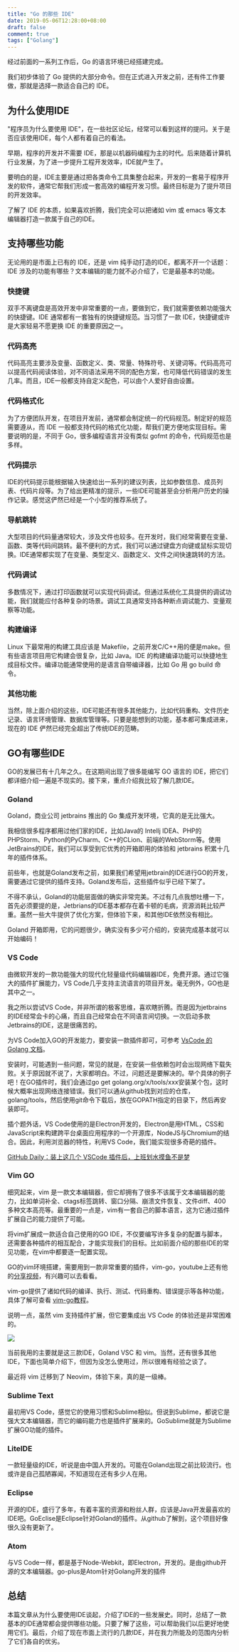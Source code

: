 ```yaml
---
title: "Go 的那些 IDE"
date: 2019-05-06T12:28:00+08:00
draft: false
comment: true
tags: ["Golang"]
---
```


经过前面的一系列工作后，Go 的语言环境已经搭建完成。

我们初步体验了 Go 提供的大部分命令。但在正式进入开发之前，还有件工作要做，那就是选择一款适合自己的 IDE。

## 为什么使用IDE

"程序员为什么要使用 IDE"，在一些社区论坛，经常可以看到这样的提问。关于是否应该使用IDE，每个人都有着自己的看法。

早期，程序的开发并不需要 IDE，那是以机器码编程为主的时代。后来随着计算机行业发展，为了进一步提升工程开发效率，IDE就产生了。

要明白的是，IDE主要是通过把各类命令工具集整合起来，开发的一套易于程序开发的软件，通常它帮我们形成一套高效的编程开发习惯。最终目标是为了提升项目的开发效率。

了解了 IDE 的本质，如果喜欢折腾，我们完全可以把诸如 vim 或 emacs 等文本编辑器打造一款属于自己的IDE。

## 支持哪些功能

无论用的是市面上已有的 IDE，还是 vim 纯手动打造的IDE，都离不开一个话题：IDE 涉及的功能有哪些？文本编辑的能力就不必介绍了，它是最基本的功能。

### 快捷键

双手不离键盘是高效开发中非常重要的一点，要做到它，我们就需要依赖功能强大的快捷键。IDE 通常都有一套独有的快捷键规范。当习惯了一款 IDE，快捷键或许是大家轻易不愿更换 IDE 的重要原因之一。

### 代码高亮

代码高亮主要涉及变量、函数定义、类、常量、特殊符号、关键词等。代码高亮可以提高代码阅读体验，对不同语法采用不同的配色方案，也可降低代码错误的发生几率。而且，IDE一般都支持自定义配色，可以由个人爱好自由设置。

### 代码格式化

为了方便团队开发，在项目开发前，通常都会制定统一的代码规范。制定好的规范需要遵从，而 IDE 一般都支持代码的格式化功能，帮我们更方便地实现目标。需要说明的是，不同于 Go，很多编程语言并没有类似 gofmt 的命令，代码规范也是多样。

### 代码提示

IDE的代码提示能根据输入快速给出一系列的建议列表，比如参数信息、成员列表、代码片段等。为了给出更精准的提示，一些IDE可能甚至会分析用户历史的操作记录。感觉这俨然已经是一个小型的推荐系统了。

### 导航跳转

大型项目的代码量通常较大，涉及文件也较多。在开发时，我们经常需要在变量、函数、类等代码间跳转。最不便利的方式，我们可以通过键盘方向键或鼠标实现切换。IDE通常都实现了在变量、类型定义、函数定义、文件之间快速跳转的方法。

### 代码调试

多数情况下，通过打印函数就可以实现代码调试。但通过系统化工具提供的调试功能，我们就能应付各种复杂的场景。调试工具通常支持各种断点调试能力、变量观察等功能。

### 构建编译

Linux 下最常用的构建工具应该是 Makefile，之前开发C/C++用的便是make。但有些语言项目用它构建会很复杂，比如 Java。IDE 的构建编译功能可以快捷地生成目标文件。编译功能通常使用的是语言自带编译器，比如 Go 用 go build 命令。

### 其他功能

当然，除上面介绍的这些，IDE可能还有很多其他能力，比如代码重构、文件历史记录、语言环境管理、数据库管理等。只要是能想到的功能，基本都可集成进来，现在的 IDE 俨然已经完全超出了传统IDE的范畴。

## GO有哪些IDE

GO的发展已有十几年之久。在这期间出现了很多能编写 GO 语言的 IDE，把它们都详细介绍一遍是不现实的。接下来，重点介绍我比较了解几款IDE。

### Goland

Goland，商业公司 jetbrains 推出的 Go 集成开发环境，它真的是无比强大。

我相信很多程序都用过他们家的IDE，比如Java的 Intellj IDEA、PHP的PHPStorm、Python的PyCharm、C++的CLion、前端的WebStorm等。使用JetBrains的IDE，我们可以享受到它优秀的开箱即用的体验和 jetbrains 积累十几年的插件体系。

前些年，也就是Goland发布之前，如果我们希望用jetbrain的IDE进行GO的开发，需要通过它提供的插件支持。Goland发布后，这些插件似乎已经下架了。

不得不承认，Goland的功能层面做的确实非常完美。不过有几点我想吐槽一下，首先必须要提的是，Jetbrians的IDE基本都存在着卡顿的毛病，资源消耗比较严重。虽然一些大牛提供了优化方案，但体验下来，和其他IDE依然没有相比。

Goland 开箱即用，它的问题很少，确实没有多少可介绍的，安装完成基本就可以开始编码！

### VS Code

由微软开发的一款功能强大的现代化轻量级代码编辑器IDE，免费开源。通过它强大的插件扩展能力，VS Code几乎支持主流语言的项目开发。毫无例外，GO也是其中之一。

我之所以尝试VS Code，并非所谓的极客思维，喜欢瞎折腾。而是因为jetbrains的IDE经常会卡的心痛，而且自己经常会在不同语言间切换。一次启动多款Jetbrains的IDE，这是很痛苦的。

为VS Code加入GO的开发能力，要安装一款插件即可，可参考 [VsCode 的 Golang 文档](https://code.visualstudio.com/docs/languages/go)。

安装时，可能遇到一些问题，常见的就是，在安装一些依赖包时会出现网络下载失败。关于原因就不说了，大家都明白。不过，问题还是要解决的。举个具体的例子吧！在GO插件时，我们会通过go get golang.org/x/tools/xxx安装某个包，这时候大概率出现网络连接错误。我们可以通从github找到对应的仓库，golang/tools，然后使用git命令下载后，放在GOPATH指定的目录下，然后再安装即可。

插个题外话，VS Code使用的是Electron开发的，Electron是用HTML，CSS和JavaScript来构建跨平台桌面应用程序的一个开源库，NodeJS与Chromium的结合。因此，利用浏览器的特性，利用VS Code，我们能实现很多奇葩的插件。

[GitHub Daily：装上这几个 VSCode 插件后，上班划水摸鱼不是梦](https://zhuanlan.zhihu.com/p/58302580)

### Vim GO

细究起来，vim 是一款文本编辑器，但它却拥有了很多不该属于文本编辑器的能力，比如单词补全、ctags标签跳转、窗口分隔、崩溃文件恢复、文件diff、400多种文本高亮等。最重要的一点是，vim有一套自己的脚本语言，这为它通过插件扩展自己的能力提供了可能。

将vim扩展成一款适合自己使用的GO IDE，不仅要编写许多复杂的配置与脚本，还需要各种插件的相互配合，才能实现我们的目标。比如前面介绍的那些IDE的常见功能，在vim中都要逐一配置实现。

GO的vim环境搭建，需要用到一款非常重要的插件，vim-go，youtube上还有他的[分享视频](https://www.youtube.com/watch?v=7BqJ8dzygtU)，有兴趣可以去看看。

vim-go提供了诸如代码的编译、执行、测试、代码重构、错误提示等各种功能，具体了解可查看 [vim-go教程](https://github.com/fatih/vim-go-tutorial)。

说明一点，虽然 vim 支持插件扩展，但它要集成出 VS Code 的体验还是非常困难的。

![](https://cdn.jsdelivr.net/gh/poloxue/images@main/2019-05-06-golang-ide-01.png)

当前我用的主要就是这三款IDE，Goland VSC 和 vim。当然，还有很多其他IDE，下面也简单介绍下，但因为没怎么使用过，所以很难有经验之谈了。

最近将 vim 迁移到了 Neovim，体验下来，真的是一级棒。

### Sublime Text

最初用VS Code，感觉它的使用习惯和Sublime相似。但说到Sublime，都说它是强大文本编辑器，而它的编码能力也是插件扩展来的。GoSublime就是为Sublime扩展GO功能的插件。

### LiteIDE

一款轻量级的IDE，听说是由中国人开发的。可能在Goland出现之前比较流行。也或许是自己孤陋寡闻，不知道现在还有多少人在用。

### Eclipse

开源的IDE，盛行了多年，有着丰富的资源和粉丝人群，应该是Java开发最喜欢的IDE吧。GoEclise是Eclipse针对Goland的插件。从github了解到，这个项目好像很久没有更新了。

### Atom

与VS Code一样，都是基于Node-Webkit，即Electron，开发的。是由github开源的文本编辑器。go-plus是Atom针对Golang开发的插件

## 总结

本篇文章从为什么要使用IDE谈起，介绍了IDE的一些发展史。同时，总结了一款基本的IDE通常都会提供哪些功能。只要了解了这些，可以帮助我们以后更好地使用它们。最后，介绍了现在市面上流行的几款IDE，并在我力所能及的范围内分析了它们各自的优劣。
